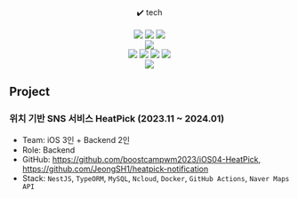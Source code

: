 <br>
<div align="center">✔️ tech</div><br>
<div align="center">
<img src="https://img.shields.io/badge/SpringBoot-6DB33F?style=flat&logo=Spring Boot&logoColor=white"/></a>
<img src="https://img.shields.io/badge/Express-000000?style=flat-square&logo=Express&logoColor=white"/></a>
<img src="https://img.shields.io/badge/NestJS-E0234E?style=flat&logo=nestjs&logoColor=white"/></a>
<br>
<img src="https://img.shields.io/badge/MySQL-4479A1?style=flat&logo=MySQL&logoColor=white"/></a>
<br>
<img src="https://img.shields.io/badge/java-007396?style=flat-square&logo=java&logoColor=white"/>
<img src="https://img.shields.io/badge/JavaScript-F7DF1E?style=flat-square&logo=javascript&logoColor=black"/>
<img src="https://img.shields.io/badge/Typescript-3178C6?style=flat-square&logo=Typescript&logoColor=white"/>
<img src="https://img.shields.io/badge/Python-3776AB?style=flat-square&logo=Python&logoColor=white"/>
</div>
<div align="center">
<img src="https://github-readme-stats.vercel.app/api?username=JeongSH1&show_icons=true&theme=transparent">
</div>

## Project
### 위치 기반 SNS 서비스 HeatPick (2023.11 ~ 2024.01)
- Team: iOS 3인 + Backend 2인
- Role: Backend
- GitHub: https://github.com/boostcampwm2023/iOS04-HeatPick, https://github.com/JeongSH1/heatpick-notification
- Stack: `NestJS`, `TypeORM`, `MySQL`, `Ncloud`, `Docker`, `GitHub Actions`, `Naver Maps API`
